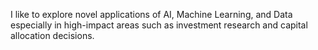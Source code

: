 I like to explore novel applications of AI, Machine Learning, and Data especially in high-impact areas such as investment research and capital allocation decisions.
